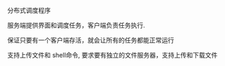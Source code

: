 
分布式调度程序

服务端提供界面和调度任务，客户端负责任务执行.

保证只要有一个客户端存活，就会让所有的任务都能正常运行

支持上传文件和 shell命令, 要求要有独立的文件服务器，支持上传和下载文件
